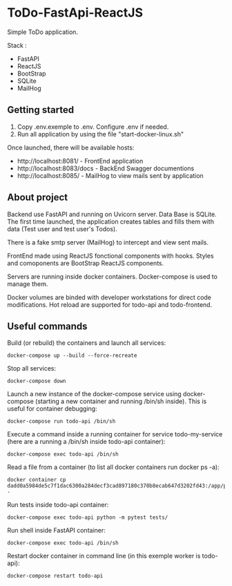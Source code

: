 # ToDo-FastApi-ReactJS

Simple ToDo application.

Stack :
- FastAPI
- ReactJS
- BootStrap
- SQLite
- MailHog


## Getting started

1. Copy .env.exemple to .env. Configure .env if needed.
2. Run all application by using the file "start-docker-linux.sh"

Once launched, there will be available hosts:
- http://localhost:8081/ - FrontEnd application
- http://localhost:8083/docs - BackEnd Swagger documentions
- http://localhost:8085/ - MailHog to view mails sent by application

## About project

Backend use FastAPI and running on Uvicorn server. Data Base is SQLite. The first time launched, the application creates tables and fills them with data (Test user and test user's Todos).

There is a fake smtp server (MailHog) to intercept and view sent mails.

FrontEnd made using ReactJS fonctional components with hooks. Styles and comoponents are BootStrap ReactJS components.

Servers are running inside docker containers. Docker-compose is used to manage them.

Docker volumes are binded with developer workstations for direct code modifications. Hot reload are supported for todo-api and todo-frontend.

## Useful commands

Build (or rebuild) the containers and launch all services:
```
docker-compose up --build --force-recreate
```

Stop all services:

```
docker-compose down
```
Launch a new instance of the docker-compose service using docker-compose (starting a new container and running /bin/sh inside). This is useful for container debugging:
```
docker-compose run todo-api /bin/sh
```
Execute a command inside a running container for service todo-my-service (here are a running a /bin/sh inside todo-api container):
```
docker-compose exec todo-api /bin/sh
```
Read a file from a container (to list all docker containers run docker ps -a):
```
docker container cp dadd0a5984de5c7f1dac6300a284decf3cad897180c370b8ecab647d3202fd43:/app/package.json -
```
Run tests inside todo-api container:
```
docker-compose exec todo-api python -m pytest tests/
```
Run shell inside FastAPI container:
```
docker-compose exec todo-api /bin/sh
```
Restart docker container in command line (in this exemple worker is todo-api):
```
docker-compose restart todo-api
```
